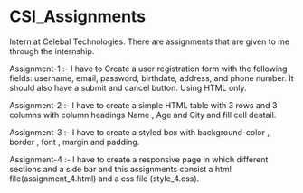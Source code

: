 # CSI_Assignments
Intern at Celebal Technologies. 
There are assignments that are given to me through the internship.


Assignment-1 :- I have to Create a user registration form with the following fields: username, email, password, birthdate, address, and phone number. It should also have a submit and cancel button. Using HTML only.


Assignment-2 :- I have to create a simple HTML table with 3 rows and 3 columns with column headings Name , Age and City and fill cell deatail.


Assignment-3 :- I have to create a styled box with background-color , border , font , margin and padding.


Assignment-4 :- I have to create a responsive page in which different sections and a side bar and this assignments consist a html file(assignment_4.html) and a css file (style_4.css).



